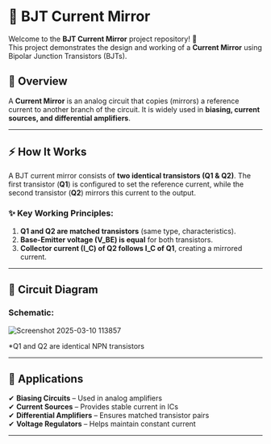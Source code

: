 # 🔄 BJT Current Mirror

Welcome to the **BJT Current Mirror** project repository! 🎉  
This project demonstrates the design and working of a **Current Mirror** using Bipolar Junction Transistors (BJTs).  

## 📌 Overview  
A **Current Mirror** is an analog circuit that copies (mirrors) a reference current to another branch of the circuit. It is widely used in **biasing, current sources, and differential amplifiers**.  

---

## ⚡ **How It Works**  
A BJT current mirror consists of **two identical transistors (Q1 & Q2)**. The first transistor (**Q1**) is configured to set the reference current, while the second transistor (**Q2**) mirrors this current to the output.  

### ✨ **Key Working Principles:**  
1. **Q1 and Q2 are matched transistors** (same type, characteristics).  
2. **Base-Emitter voltage (V_BE) is equal** for both transistors.  
3. **Collector current (I_C) of Q2 follows I_C of Q1**, creating a mirrored current.  

---

## 📐 **Circuit Diagram**  
### **Schematic:**

![Screenshot 2025-03-10 113857](https://github.com/user-attachments/assets/d3b6eb78-95c3-4efe-af77-bef31f228eaf)

*Q1 and Q2 are identical NPN transistors



---

## 🎯 **Applications**  
✔ **Biasing Circuits** – Used in analog amplifiers  
✔ **Current Sources** – Provides stable current in ICs  
✔ **Differential Amplifiers** – Ensures matched transistor pairs  
✔ **Voltage Regulators** – Helps maintain constant current  

---

